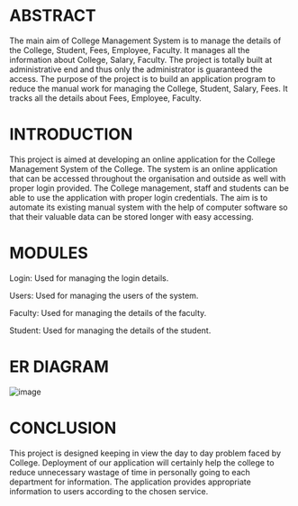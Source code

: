 # ABSTRACT

The main aim of College Management System is to manage the details of the College, Student, Fees, Employee, Faculty. It manages all the information about College, Salary, Faculty. The project is totally built at administrative end and thus only the administrator is guaranteed the access. The purpose of the project is to build an application program to reduce the manual work for managing the College, Student, Salary, Fees. It tracks all the details about Fees, Employee, Faculty.

# INTRODUCTION

This project is aimed at developing an online application for the College Management System of the College. The system is an online application that can be accessed throughout the organisation and outside as well with proper login provided. The College management, staff and students can be able to use the application with proper login credentials. The aim is to automate its existing manual system with the help of computer software so that their valuable data can be stored longer with easy accessing.

# MODULES

Login: Used for managing the login details.

Users: Used for managing the users of the system.

Faculty: Used for managing the details of the faculty.

Student: Used for managing the details of the student.

# ER DIAGRAM
![image](https://user-images.githubusercontent.com/91270861/162809309-5efe2860-7bf5-4cbc-acb8-0d0663a117e2.png)

# CONCLUSION

This project is designed keeping in view the day to day problem faced by College. Deployment of our application will certainly help the college to reduce unnecessary wastage of time in personally going to each department for information. The application provides appropriate information to users according to the chosen service.
